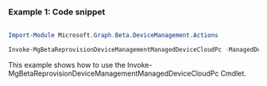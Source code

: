 ### Example 1: Code snippet

```powershell

Import-Module Microsoft.Graph.Beta.DeviceManagement.Actions

Invoke-MgBetaReprovisionDeviceManagementManagedDeviceCloudPc -ManagedDeviceId $managedDeviceId

```
This example shows how to use the Invoke-MgBetaReprovisionDeviceManagementManagedDeviceCloudPc Cmdlet.

